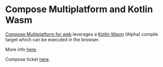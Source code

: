 # Compose Multiplatform and Kotlin Wasm

[Compose Multiplatform for web](https://www.jetbrains.com/lp/compose-multiplatform/) leverages a [Kotlin Wasm](https://kotlinlang.org/docs/wasm-overview.html) (Alpha) compile target which can be executed in the browser.

More info [here](https://github.com/Kotlin/kotlin-wasm-examples/tree/main/compose-imageviewer#compose-multiplatform-for-web).

Compose ticket [here](https://github.com/maplibre/maplibre-native/issues/2638).